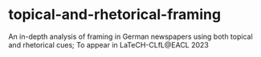 # topical-and-rhetorical-framing
An in-depth analysis of framing in German newspapers using both topical and rhetorical cues; To appear in LaTeCH-CLfL@EACL 2023
